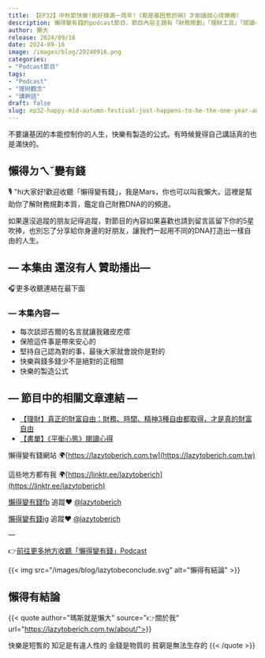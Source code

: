 ```yaml
---
title: 【EP32】中秋節快樂!剛好錄滿一周年!《都是基因惹的禍》才剛讀就心得爆棚!
description: 懶得變有錢的podcast節目，節目內容主題有「財務規劃」「理財工具」「閱讀心得」「職涯與生活」，內容涵蓋了你與金錢會產生的所有關係。如果想要讓自己對「財務規劃」的本質有更進一步的認識，歡迎訂閱、追蹤、分享並歡迎進一步提出你的想法，讓更多人一起財務有規劃、快樂有方法。
author: 懶大
release: 2024/09/16
date: 2024-09-16
image: /images/blog/20240916.png
categories:
- "Podcast節目"
tags:
- "Podcast"
- "理財觀念"
- "講幹話"
draft: false
slug: ep32-happy-mid-autumn-festival-just-happens-to-be-the-one-year-anniversary-of-recording-its-all-the-genes-fault-just-read-and-my-thoughts-are-overflowing
---
```

不要讓基因的本能控制你的人生，快樂有製造的公式。有時候覺得自己講話真的也是滿快的。

## 懶得ㄉㄟˇ變有錢

🎙️ "hi大家好!歡迎收聽「懶得變有錢」，我是Mars，你也可以叫我懶大。這裡是幫助你了解財務規劃本質，鑑定自己財務DNA的的頻道。

如果還沒追蹤的朋友記得追蹤，對節目的內容如果喜歡也請到留言區留下你的5星吹捧，也別忘了分享給你身邊的好朋友，讓我們一起用不同的DNA打造出一樣自由的人生。

## — 本集由 還沒有人 贊助播出—

🎧更多收聽連結在最下面

### — 本集內容 —

- 每次談邱吉爾的名言就讓我雞皮疙瘩
- 保險這件事是帶來安心的
- 堅持自己認為對的事，最後大家就會說你是對的
- 快樂與錢多錢少不是絕對的正相關
- 快樂的製造公式

## — 節目中的相關文章連結 —
- [【理財】真正的財富自由：財務、時間、精神3種自由都取得，才是真的財富自由](https://lazytoberich.com.tw/blog/finance-to-truly-achieve-financial-freedom-one-must-attain-three-types-of-freedom-financial-time-and-mental-freedom/)
- [【書單】《平衡心態》閱讀心得](https://lazytoberich.com.tw/blog/book-balanced-mental-reading-experience/)

懶得變有錢網站 🌍[https://lazytoberich.com.tw](https://lazytoberich.com.tw)

這些地方都有我 🌍[https://linktr.ee/lazytoberich](https://linktr.ee/lazytoberich)

[懶得變有錢fb](https://www.facebook.com/lazytoberich) 追蹤❤️ [@lazytoberich](https://www.facebook.com/lazytoberich)

[懶得變有錢ig](https://www.instagram.com/lazytoberich/) 追蹤❤️ [@lazytoberich](https://www.instagram.com/lazytoberich/)

—

👉[前往更多地方收聽「懶得變有錢」Podcast](https://solink.soundon.fm/lazytoberich)

{{< img src="/images/blog/lazytobeconclude.svg" alt="懶得有結論" >}}

## 懶得有結論

{{< quote author="瑪斯就是懶大" source="👉關於我" url="https://lazytoberich.com.tw/about/">}}

快樂是短暫的 知足是有違人性的
金錢是物質的 貧窮是無法生存的
{{< /quote >}}

